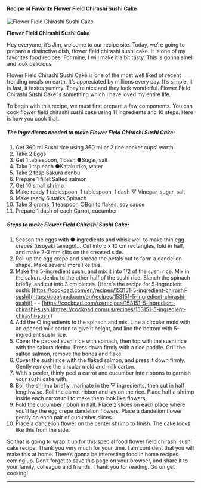             

#### Recipe of Favorite Flower Field Chirashi Sushi Cake

![Flower Field Chirashi Sushi Cake](https://img-global.cpcdn.com/recipes/6030413846806528/751x532cq70/flower-field-chirashi-sushi-cake-recipe-main-photo.jpg)

**Flower Field Chirashi Sushi Cake**

Hey everyone, it’s Jim, welcome to our recipe site. Today, we’re going to prepare a distinctive dish, flower field chirashi sushi cake. It is one of my favorites food recipes. For mine, I will make it a bit tasty. This is gonna smell and look delicious.

Flower Field Chirashi Sushi Cake is one of the most well liked of recent trending meals on earth. It’s appreciated by millions every day. It’s simple, it is fast, it tastes yummy. They’re nice and they look wonderful. Flower Field Chirashi Sushi Cake is something which I have loved my entire life.

To begin with this recipe, we must first prepare a few components. You can cook flower field chirashi sushi cake using 11 ingredients and 10 steps. Here is how you cook that.

##### The ingredients needed to make Flower Field Chirashi Sushi Cake:

1.  Get 360 ml Sushi rice using 360 ml or 2 rice cooker cups' worth
2.  Take 2 Eggs
3.  Get 1 tablespoon, 1 dash ●Sugar, salt
4.  Take 1 tsp each ●Katakuriko, water
5.  Take 2 tbsp Sakura denbu
6.  Prepare 1 fillet Salted salmon
7.  Get 10 small shrimp
8.  Make ready 1 tablespoon, 1 tablespoon, 1 dash ▽ Vinegar, sugar, salt
9.  Make ready 6 stalks Spinach
10.  Take 3 grams, 1 teaspoon ○Bonito flakes, soy sauce
11.  Prepare 1 dash of each Carrot, cucumber

##### Steps to make Flower Field Chirashi Sushi Cake:

1.  Season the eggs with ● ingredients and whisk well to make thin egg crepes (usuyaki tamago)… Cut into 5 x 10 cm rectangles, fold in half, and make 2-3 mm slits on the creased side.
2.  Roll up the egg crepe and spread the petals out to form a dandelion shape. Make several more like this.
3.  Make the 5-ingredient sushi, and mix it into 1/2 of the sushi rice. Mix in the sakura denbu to the other half of the sushi rice. Blanch the spinach briefly, and cut into 3 cm pieces. (Here's the recipe for 5-ingredient sushi: [https://cookpad.com/en/recipes/153151-5-ingredient-chirashi-sushi](https://cookpad.com/en/recipes/153151-5-ingredient-chirashi-sushi)) - - [https://cookpad.com/us/recipes/153151-5-ingredient-chirashi-sushi](https://cookpad.com/us/recipes/153151-5-ingredient-chirashi-sushi)
4.  Add the ○ ingredients to the spinach and mix. Line a circular mold with an opened milk carton to give it height, and line the bottom with 5-ingredient sushi rice.
5.  Cover the packed sushi rice with spinach, then top with the sushi rice with the sakura denbu. Press down firmly with a rice paddle. Grill the salted salmon, remove the bones and flake.
6.  Cover the sushi rice with the flaked salmon, and press it down firmly. Gently remove the circular mold and milk carton.
7.  With a peeler, thinly peel a carrot and cucumber into ribbons to garnish your sushi cake with.
8.  Boil the shrimp briefly, marinate in the ▽ ingredients, then cut in half lengthwise. Roll the carrot ribbon and lay on the rice. Place half a shrimp inside each carrot roll to make them look like flowers.
9.  Fold the cucumber ribbon in half. Place 2 slices on each place where you'll lay the egg crepe dandelion flowers. Place a dandelion flower gently on each pair of cucumber slices.
10.  Place a dandelion flower on the center shrimp to finish. The cake looks like this from the side.

So that is going to wrap it up for this special food flower field chirashi sushi cake recipe. Thank you very much for your time. I am confident that you will make this at home. There’s gonna be interesting food in home recipes coming up. Don’t forget to save this page on your browser, and share it to your family, colleague and friends. Thank you for reading. Go on get cooking!

* * *